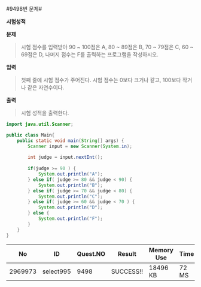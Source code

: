 #9498번 문제#

**시험성적**

**문제**
> 시험 점수를 입력받아 90 ~ 100점은 A, 80 ~ 89점은 B, 70 ~ 79점은 C, 60 ~ 69점은 D, 나머지 점수는 F를 출력하는 프로그램을 작성하시오.

**입력**
> 첫째 줄에 시험 점수가 주어진다. 시험 점수는 0보다 크거나 같고, 100보다 작거나 같은 자연수이다.

**출력**
> 시험 성적을 출력한다.

``` java
import java.util.Scanner;

public class Main{
    public static void main(String[] args) {
        Scanner input = new Scanner(System.in);
        
        int judge = input.nextInt();
        
        if(judge >= 90 ) {
            System.out.println("A");
        } else if( judge >= 80 && judge < 90) {
            System.out.println("B");
        } else if( judge >= 70 && judge < 80) {
            System.out.println("C");
        } else if( judge >= 60 && judge < 70 ) {
            System.out.println("D");  
        } else {
            System.out.println("F");
        }
    }
}
```

| No      | ID        | Quest.NO | Result    | Memory Use | Time  | lanaguage | Code Length |
|---------|-----------|----------|-----------|------------|-------|-----------|-------------|
| 2969973 | select995 | 9498     | SUCCESS!! | 18496 KB   | 72 MS | Java      | 607 B       |
